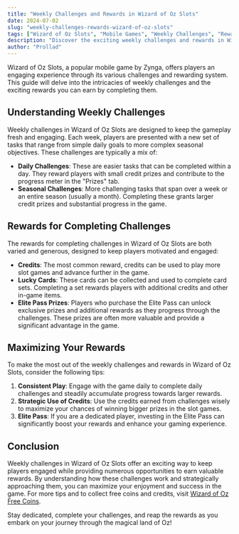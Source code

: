 ```yaml
---
title: "Weekly Challenges and Rewards in Wizard of Oz Slots"
date: 2024-07-02
slug: "weekly-challenges-rewards-wizard-of-oz-slots"
tags: ["Wizard of Oz Slots", "Mobile Games", "Weekly Challenges", "Rewards", "Gaming Tips"]
description: "Discover the exciting weekly challenges and rewards in Wizard of Oz Slots. Learn how to maximize your rewards and enhance your gaming experience with strategic tips and insights."
author: "Prollad"
---
```


Wizard of Oz Slots, a popular mobile game by Zynga, offers players an engaging experience through its various challenges and rewarding system. This guide will delve into the intricacies of weekly challenges and the exciting rewards you can earn by completing them.

## Understanding Weekly Challenges

Weekly challenges in Wizard of Oz Slots are designed to keep the gameplay fresh and engaging. Each week, players are presented with a new set of tasks that range from simple daily goals to more complex seasonal objectives. These challenges are typically a mix of:

- **Daily Challenges**: These are easier tasks that can be completed within a day. They reward players with small credit prizes and contribute to the progress meter in the "Prizes" tab.
- **Seasonal Challenges**: More challenging tasks that span over a week or an entire season (usually a month). Completing these grants larger credit prizes and substantial progress in the game.

## Rewards for Completing Challenges

The rewards for completing challenges in Wizard of Oz Slots are both varied and generous, designed to keep players motivated and engaged:

- **Credits**: The most common reward, credits can be used to play more slot games and advance further in the game.
- **Lucky Cards**: These cards can be collected and used to complete card sets. Completing a set rewards players with additional credits and other in-game items.
- **Elite Pass Prizes**: Players who purchase the Elite Pass can unlock exclusive prizes and additional rewards as they progress through the challenges. These prizes are often more valuable and provide a significant advantage in the game.

## Maximizing Your Rewards

To make the most out of the weekly challenges and rewards in Wizard of Oz Slots, consider the following tips:

1. **Consistent Play**: Engage with the game daily to complete daily challenges and steadily accumulate progress towards larger rewards.
2. **Strategic Use of Credits**: Use the credits earned from challenges wisely to maximize your chances of winning bigger prizes in the slot games.
3. **Elite Pass**: If you are a dedicated player, investing in the Elite Pass can significantly boost your rewards and enhance your gaming experience.

## Conclusion

Weekly challenges in Wizard of Oz Slots offer an exciting way to keep players engaged while providing numerous opportunities to earn valuable rewards. By understanding how these challenges work and strategically approaching them, you can maximize your enjoyment and success in the game. For more tips and to collect free coins and credits, visit [Wizard of Oz Free Coins](https://www.wizardofozfreecoins.com).

Stay dedicated, complete your challenges, and reap the rewards as you embark on your journey through the magical land of Oz!